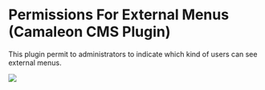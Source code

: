 # Permissions For External Menus (Camaleon CMS Plugin)
This plugin permit to administrators to indicate which kind of users can see external menus.

![](http://camaleon.tuzitio.com/media/132/cama_external_menus.png)